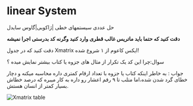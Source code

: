 # linear System

حل عددی سیستمهای خطی |ژاکوبی|گاوس سایدل


**دقت کنید که حتما باید ماتریس غالب قطری وارد کنید وگرنه کد بدرستی اجرا نمیشه**

دقت کنید که در جدول 
Xmatrix 
ایکس کاعوم از ۱ شروع شده!

سوال:چرا این کد یک تکرار از مثال های جزوه یا کتاب بیشتر نمایش میده ؟

جواب : به خاطر اینکه کتاب یا جزوه با تعداد ارقام کمتری داره محاسبه میکنه و دچار خطای گرد شدن شده،اما متلب تا ۹ رقم اعشار رو داره به کار میبره که درصد خطاش بسیار کمتر از انسان هستش.

![Xmatrix table](https://gitlab.com/numericalmethods1/linear-system/-/raw/master/XmatrixTable.png?inline=false)
